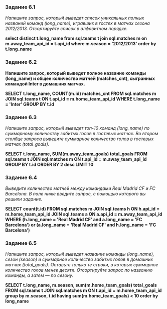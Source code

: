 ### Задание 6.1

*Напишите запрос, который выведет список уникальных полных названий команд (long_name), игравших в гостях в матчах сезона 2012/2013. Отсортируйте список в алфавитном порядке.*

**select
    distinct t.long_name
from sql.teams t
    join sql.matches m on m.away_team_api_id = t.api_id
where m.season = '2012/2013'
order by t.long_name**

### Задание 6.2

**Напишите запрос, который выведет полное название команды (long_name) и общее количество матчей (matches_cnt), сыгранных командой Inter в домашних матчах.**

**SELECT
    t.long_name,
    COUNT(m.id) matches_cnt
FROM sql.matches m
    JOIN sql.teams t ON t.api_id = m.home_team_api_id
WHERE t.long_name = 'Inter'
GROUP BY t.id**

### Задание 6.3

*Напишите запрос, который выведет топ-10 команд (long_name) по суммарному количеству забитых голов в гостевых матчах. Во втором столбце запроса выведите суммарное количество голов в гостевых матчах (total_goals).*

**SELECT
    t.long_name,
    SUM(m.away_team_goals) total_goals
FROM sql.teams t
JOIN sql.matches m ON t.api_id = m.away_team_api_id
GROUP BY t.id
ORDER BY 2 desc
LIMIT 10**

### Задание 6.4 

*Выведите количество матчей между командами Real Madrid CF и FC Barcelona. В поле ниже введите запрос, с помощью которого вы решили задание.*

**SELECT
    count(t.id)
FROM
    sql.matches m
    JOIN sql.teams h ON h.api_id = m.home_team_api_id 
    JOIN sql.teams a ON a.api_id = m.away_team_api_id
WHERE
    (h.long_name = 'Real Madrid CF' and a.long_name = 'FC Barcelona')
    or (a.long_name = 'Real Madrid CF' and h.long_name = 'FC Barcelona')**

### Задание 6.5

*Напишите запрос, который выведет название команды (long_name), сезон (season) и суммарное количество забитых голов в домашних матчах (total_goals). Оставьте только те строки, в которых суммарное количество голов менее десяти. Отсортируйте запрос по названию команды, а затем — по сезону.*

**SELECT
    t.long_name,
    m.season,
    sum(m.home_team_goals) total_goals
FROM
    sql.teams t 
    JOIN sql.matches m ON t.api_id = m.home_team_api_id 
group by m.season, t.id
having sum(m.home_team_goals) < 10
order by long_name**
